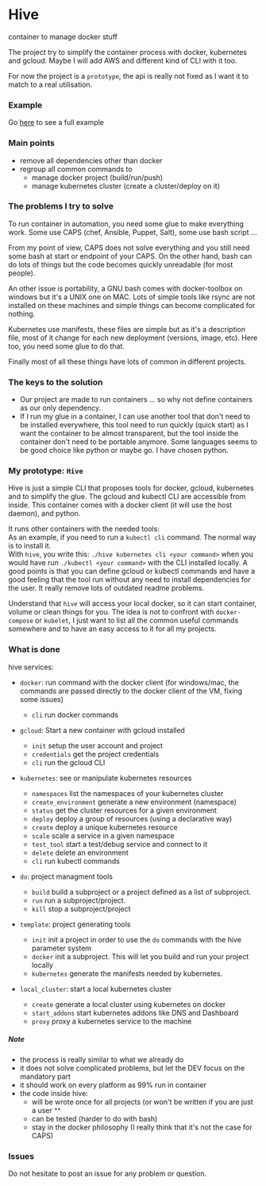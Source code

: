 # Hive

container to manage docker stuff

The project try to simplify the container process with docker, kubernetes and gcloud. Maybe I will add AWS and different kind of CLI with it too.

For now the project is a `prototype`, the api is really not fixed as I want it to match to a real utilisation.

### Example

Go [here](example/helloworld/readme.md) to see a full example

### Main points
- remove all dependencies other than docker
- regroup all common commands to
  - manage docker project (build/run/push)
  - manage kubernetes cluster (create a cluster/deploy on it)

### The problems I try to solve

To run container in automation, you need some glue to make everything work. Some use CAPS (chef, Ansible, Puppet, Salt), some use bash script ...

From my point of view, CAPS does not solve everything and you still need some bash at start or endpoint of your CAPS. On the other hand, bash can do lots of things but the code becomes quickly unreadable (for most people). 

An other issue is portability, a GNU bash comes with docker-toolbox on windows but it's a UNIX one on MAC. Lots of simple tools like rsync are not installed on these machines and  simple things can become complicated for nothing.

Kubernetes use manifests, these files are simple but as it's a description file, most of it change for each new deployment (versions, image, etc). Here too, you need some glue to do that.

Finally most of all these things have lots of common in different projects.

### The keys to the solution

- Our project are made to run containers ... so why not define containers as our only dependency.
- If I run my glue in a container, I can use another tool that don't need to be installed everywhere, this tool need to run quickly (quick start) as I want the container to be almost transparent, but the tool inside the container don't need to be portable anymore. Some languages seems to be good choice like python or maybe go. I have chosen python.

### My prototype: `Hive`

Hive is just a simple CLI that proposes tools for docker, gcloud, kubernetes 
and to simplify the glue. The gcloud and kubectl CLI are accessible from inside. 
This container comes with a docker client (it will use the host daemon), and python. 

It runs other containers with the needed tools:  
As an example, if you need to run a `kubectl cli` command. The normal way is to install it.   
With `hive`, you write this: `./hive kubernetes cli <your command>` when you would have run 
`./kubectl <your command>` with the CLI installed locally. 
A good points is that you can define gcloud or kubectl commands and have a good feeling that the tool run without any need to install dependencies for the user. It really remove lots of outdated readme problems.

Understand that `hive` will access your local docker, so it can start container, volume or clean things for you. The idea is not to confront with `docker-compose` or `kubelet`, I just want to list all the common useful commands somewhere and to have an easy access to it for all my projects.

### What is done

hive services:

- `docker`: run command with the docker client (for windows/mac, the commands are passed directly to the docker client of the VM, fixing some issues)
    - `cli` run docker commands

- `gcloud`: Start a new container with gcloud installed
    - `init`        setup the user account and project
    - `credentials` get the project credentials
    - `cli`         run the gcloud CLI

- `kubernetes`: see or manipulate kubernetes resources
    - `namespaces`         list the namespaces of your kubernetes cluster
    - `create_environment` generate a new environment (namespace)
    - `status`             get the cluster resources for a given environment
    - `deploy`             deploy a group of resources (using a declarative way)
    - `create`             deploy a unique kubernetes resource
    - `scale`              scale a service in a given namespace
    - `test_tool`          start a test/debug service and connect to it
    - `delete`             delete an environment
    - `cli`                run kubectl commands

- `do`: project managment tools
    - `build`  build a subproject or a project defined as a list of subproject. 
    - `run`    run a subproject/project.
    - `kill`   stop a subproject/project
    
- `template`: project generating tools
    - `init`        init a project in order to use the `do` commands with the hive parameter system
    - `docker`      init a subproject. This will let you build and run your project locally
    - `kubernetes`  generate the manifests needed by kubernetes.

- `local_cluster`: start a local kubernetes cluster
    - `create` generate a local cluster using kubernetes on docker
    - `start_addons` start kubernetes addons like DNS and Dashboard
    - `proxy` proxy a kubernetes service to the machine

##### Note
- the process is really similar to what we already do
- it does not solve complicated problems, but let the DEV focus on the mandatory part
- it should work on every platform as 99% run in container
- the code inside hive:
   - will be wrote once for all projects (or won't be written if you are just a user ^^
   - can be tested (harder to do with bash)
   - stay in the docker philosophy (I really think that it's not the case for CAPS)

### Issues
Do not hesitate to post an issue for any problem or question.